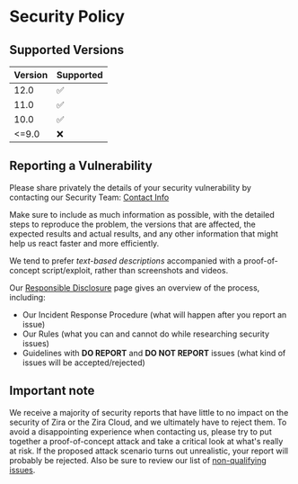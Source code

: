 # Security Policy

## Supported Versions

| Version | Supported          |
| ------- | ------------------ |
| 12.0    | :white_check_mark: |
| 11.0    | :white_check_mark: |
| 10.0    | :white_check_mark: |
| <=9.0   | :x:                |

## Reporting a Vulnerability

Please share privately the details of your security vulnerability by contacting our Security Team:
[Contact Info](https://www.korajac.com/security-report)

Make sure to include as much information as possible, with the detailed steps to reproduce the problem,
the versions that are affected, the expected results and actual results, and any other information that
might help us react faster and more efficiently.

We tend to prefer _text-based descriptions_ accompanied with a proof-of-concept script/exploit, rather
than screenshots and videos.

Our [Responsible Disclosure](https://www.korajac.com/security-report) page gives an overview of the
process, including:

 - Our Incident Response Procedure (what will happen after you report an issue)
 - Our Rules (what you can and cannot do while researching security issues)
 - Guidelines with **DO REPORT** and **DO NOT REPORT** issues
   (what kind of issues will be accepted/rejected)


## Important note

We receive a majority of security reports that have little to no impact on the security of Zira or
the Zira Cloud, and we ultimately have to reject them. To avoid a disappointing experience when
contacting us, please try to put together a proof-of-concept attack and take a critical look at
what's really at risk.
If the proposed attack scenario turns out unrealistic, your report will probably be rejected.
Also be sure to review our list of [non-qualifying issues](https://www.korajac.com/security-report#what).
